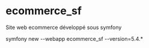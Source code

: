 # ecommerce_sf
Site web ecommerce développé sous symfony

symfony new --webapp ecommerce_sf --version=5.4.*
